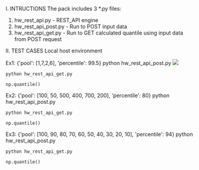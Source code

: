 I. INTRUCTIONS
The pack includes 3 *.py files:
1. hw_rest_api.py - REST_API engine
2. hw_rest_api_post.py - Run to POST input data
3. hw_rest_api_get.py - Run to GET calculated quantile using input data from POST request

II. TEST CASES
Local host environment


Ex1: {'pool': [1,7,2,6], 'percentile': 99.5}
	python hw_rest_api_post.py
	![](.\Pic)
	
	python hw_rest_api_get.py

	np.quantile()	

Ex2: {'pool': [100, 50, 500, 400, 700, 200], 'percentile': 80}
	python hw_rest_api_post.py

	python hw_rest_api_get.py

	np.quantile()

Ex3: {'pool': [100, 90, 80, 70, 60, 50, 40, 30, 20, 10], 'percentile': 94}
	python hw_rest_api_post.py

	python hw_rest_api_get.py

	np.quantile()
